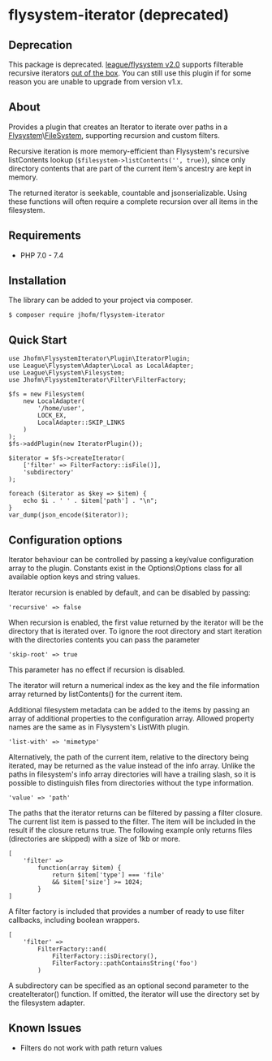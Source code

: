 # flysystem-iterator (deprecated)

## Deprecation

This package is deprecated. [league/flysystem v2.0](https://packagist.org/packages/league/flysystem#2.0.0) supports filterable recursive iterators [out of the box](https://flysystem.thephpleague.com/v2/docs/usage/directory-listings/). 
You can still use this plugin if for some reason you are unable to upgrade from version v1.x.

## About

Provides a plugin that creates an Iterator to iterate over paths in a [Flysystem](https://github.com/thephpleague/flysystem/tree/1.x)\\[FileSystem](https://github.com/thephpleague/flysystem/blob/1.x/src/Filesystem.php),
supporting recursion and custom filters.

Recursive iteration is more memory-efficient than Flysystem's recursive listContents lookup 
(`$filesystem->listContents('', true)`), since only directory contents that are part
of the current item's ancestry are kept in memory.

The returned iterator is seekable, countable and jsonserializable. Using these functions will often require
a complete recursion over all items in the filesystem. 

## Requirements

 * PHP 7.0 - 7.4

## Installation

The library can be added to your project via composer.

````console
$ composer require jhofm/flysystem-iterator
```` 
 
## Quick Start

```
use Jhofm\FlysystemIterator\Plugin\IteratorPlugin;
use League\Flysystem\Adapter\Local as LocalAdapter;
use League\Flysystem\Filesystem;
use Jhofm\FlysystemIterator\Filter\FilterFactory;

$fs = new Filesystem(
    new LocalAdapter(
        '/home/user',
        LOCK_EX,
        LocalAdapter::SKIP_LINKS
    )
);
$fs->addPlugin(new IteratorPlugin());

$iterator = $fs->createIterator(
    ['filter' => FilterFactory::isFile()],
    'subdirectory'
);

foreach ($iterator as $key => $item) {
    echo $i . ' ' . $item['path'] . "\n";
}
var_dump(json_encode($iterator));
``` 
 
## Configuration options ##
Iterator behaviour can be controlled by passing a key/value configuration array to the plugin.
Constants exist in the Options\Options class for all available option keys and string values.

Iterator recursion is enabled by default, and can be disabled by passing:
```
'recursive' => false
```

When recursion is enabled, the first value returned by the iterator will be the directory that is iterated over.
To ignore the root directory and start iteration with the directories contents you can pass the parameter

```
'skip-root' => true
```
This parameter has no effect if recursion is disabled.

The iterator will return a numerical index as the key and the file information array returned 
by listContents() for the current item.

Additional filesystem metadata can be added to the items by passing an array of additional properties to the configuration array.
Allowed property names are the same as in Flysystem's ListWith plugin.

```
'list-with' => 'mimetype'
```

Alternatively, the path of the current item, relative to the directory being iterated,
may be returned as the value instead of the info array. Unlike the paths in filesystem's info array directories 
will have a trailing slash, so it is possible to distinguish files from directories without the type information.  

```
'value' => 'path'
``` 

The paths that the iterator returns can be filtered by passing a filter closure.
The current list item is passed to the filter. The item will be included in the result 
if the closure returns true.
The following example only returns files (directories are skipped) with a size of 1kb or more.

```
[
    'filter' =>
        function(array $item) {
            return $item['type'] === 'file' 
            && $item['size'] >= 1024;
        }
]    
```

A filter factory is included that provides a number of ready to use filter callbacks, 
including boolean wrappers.

```
[
    'filter' =>
        FilterFactory::and(
            FilterFactory::isDirectory(),
            FilterFactory::pathContainsString('foo')
        )
```    

A subdirectory can be specified as an optional second parameter to the createIterator() function.
If omitted, the iterator will use the directory set by the filesystem adapter.

## Known Issues
 * Filters do not work with path return values